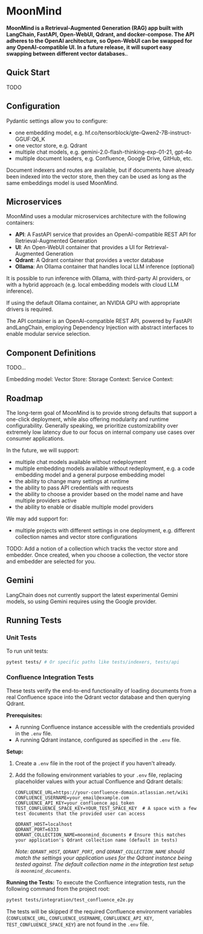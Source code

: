 # MoonMind

**MoonMind is a Retrieval-Augmented Generation (RAG) app built with LangChain, FastAPI, Open-WebUI, Qdrant, and docker-compose. The API adheres to the OpenAI architecture, so Open-WebUI can be swapped for any OpenAI-compatible UI. In a future release, it will suport easy swapping between different vector databases.**.

## Quick Start

TODO

## Configuration
Pydantic settings allow you to configure:
- one embedding model, e.g. hf.co/tensorblock/gte-Qwen2-7B-instruct-GGUF:Q6_K
- one vector store, e.g. Qdrant
- multiple chat models, e.g. gemini-2.0-flash-thinking-exp-01-21, gpt-4o
- multiple document loaders, e.g. Confluence, Google Drive, GitHub, etc.

Document indexers and routes are available, but if documents have already been indexed into the vector store, then they can be used as long as the same embeddings model is used MoonMind.

## Microservices

MoonMind uses a modular microservices architecture with the following containers:

- **API**: A FastAPI service that provides an OpenAI-compatible REST API for Retrieval-Augmented Generation
- **UI**: An Open-WebUI container that provides a UI for Retrieval-Augmented Generation
- **Qdrant**: A Qdrant container that provides a vector database
- **Ollama**: An Ollama container that handles local LLM inference (optional)

It is possible to run inference with Ollama, with third-party AI providers, or with a hybrid approach (e.g. local embedding models with cloud LLM inference).

If using the default Ollama container, an NVIDIA GPU with appropriate drivers is required.

The API container is an OpenAI-compatible REST API, powered by FastAPI andLangChain, employing Dependency Injection with abstract interfaces to enable modular service selection.

## Component Definitions

TODO...

Embedding model:
Vector Store:
Storage Context:
Service Context:

## Roadmap

The long-term goal of MoonMind is to provide strong defaults that support a one-click deployment, while also offering modularity and runtime configurability. Generally speaking, we prioritize customizability over extremely low latency due to our focus on internal company use cases over consumer applications.

In the future, we will support:
- multiple chat models available without redeployment
- multiple embedding models available without redeployment, e.g. a code embedding model and a general purpose embedding model
- the ability to change many settings at runtime
- the ability to pass API credentials with requests
- the ability to choose a provider based on the model name and have multiple providers active
- the ability to enable or disable multiple model providers

We may add support for:
- multiple projects with different settings in one deployment, e.g. different collection names and vector store configurations

TODO: Add a notion of a collection which tracks the vector store and embedder. Once created, when you choose a collection, the vector store and embedder are selected for you.

## Gemini

LangChain does not currently support the latest experimental Gemini models, so using Gemini requires using the Google provider.

## Running Tests

### Unit Tests

To run unit tests:
```bash
pytest tests/ # Or specific paths like tests/indexers, tests/api
```

### Confluence Integration Tests

These tests verify the end-to-end functionality of loading documents from a real Confluence space into the Qdrant vector database and then querying Qdrant.

**Prerequisites:**
*   A running Confluence instance accessible with the credentials provided in the `.env` file.
*   A running Qdrant instance, configured as specified in the `.env` file.

**Setup:**
1.  Create a `.env` file in the root of the project if you haven't already.
2.  Add the following environment variables to your `.env` file, replacing placeholder values with your actual Confluence and Qdrant details:

    ```env
    CONFLUENCE_URL=https://your-confluence-domain.atlassian.net/wiki
    CONFLUENCE_USERNAME=your_email@example.com
    CONFLUENCE_API_KEY=your_confluence_api_token
    TEST_CONFLUENCE_SPACE_KEY=YOUR_TEST_SPACE_KEY  # A space with a few test documents that the provided user can access
    
    QDRANT_HOST=localhost
    QDRANT_PORT=6333
    QDRANT_COLLECTION_NAME=moonmind_documents # Ensure this matches your application's Qdrant collection name (default in tests)
    ```
    *Note: `QDRANT_HOST`, `QDRANT_PORT`, and `QDRANT_COLLECTION_NAME` should match the settings your application uses for the Qdrant instance being tested against. The default collection name in the integration test setup is `moonmind_documents`.*

**Running the Tests:**
To execute the Confluence integration tests, run the following command from the project root:
```bash
pytest tests/integration/test_confluence_e2e.py
```
The tests will be skipped if the required Confluence environment variables (`CONFLUENCE_URL`, `CONFLUENCE_USERNAME`, `CONFLUENCE_API_KEY`, `TEST_CONFLUENCE_SPACE_KEY`) are not found in the `.env` file.
